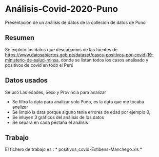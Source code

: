 # Análisis-Covid-2020-Puno
Presentación de un análisis de datos de la collecion de datos de Puno

## Resumen

Se explotó los datos que descagamos de las fuentes de https://www.datosabiertos.gob.pe/dataset/casos-positivos-por-covid-19-ministerio-de-salud-minsa, donde se listan todos los casos analisado y positivos de covid en todo el Perú

## Datos usados
Se usó Las edades, Sexo y Provincia para analizar
- Se filtro la data para analizar solo Puno, es la data que me tocaba analizar
- Se limpió la data porque alguno tenia errores de edad por ejemplo 0,
- Se inluyen 3 gráficos del análisis de los datos
- Se separa en cada pestaña el análisis

## Trabajo

El fichero de trabajo es : * positivos_covid-Estibens-Manchego.xls *
